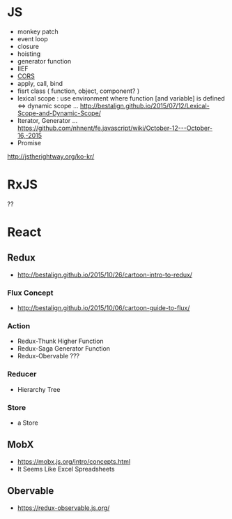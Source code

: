 # JS
- monkey patch
- event loop
- closure
- hoisting
- generator function
- IIEF
- [CORS](http://homoefficio.github.io/2015/07/21/Cross-Origin-Resource-Sharing/)
- apply, call, bind
- fisrt class ( function, object, component? )
- lexical scope : use environment where function [and variable] is defined 
<=> dynamic scope
... http://bestalign.github.io/2015/07/12/Lexical-Scope-and-Dynamic-Scope/
- Iterator, Generator
... https://github.com/nhnent/fe.javascript/wiki/October-12---October-16,-2015
- Promise


http://jstherightway.org/ko-kr/

# RxJS
??

# React
## Redux
- http://bestalign.github.io/2015/10/26/cartoon-intro-to-redux/
### Flux Concept
- http://bestalign.github.io/2015/10/06/cartoon-guide-to-flux/
### Action
- Redux-Thunk
Higher Function
- Redux-Saga 
Generator Function
- Redux-Obervable
???
### Reducer
- Hierarchy Tree
### Store
- a Store 

## MobX
- https://mobx.js.org/intro/concepts.html
- It Seems Like Excel Spreadsheets

## Obervable
- https://redux-observable.js.org/


